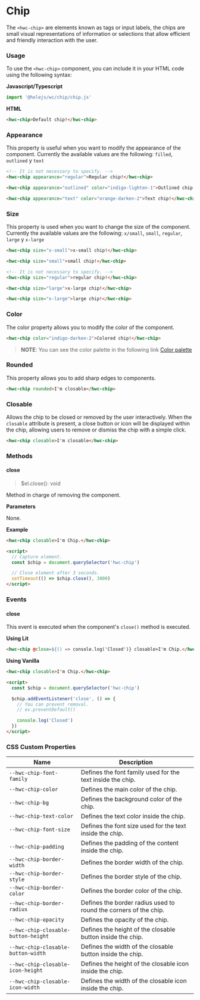 # Chip

The `<hwc-chip>` are elements known as tags or input labels, the chips are small visual representations of information or selections that allow efficient and friendly interaction with the user.

### Usage

To use the `<hwc-chip>` component, you can include it in your HTML code using the following syntax:

**Javascript/Typescript**

```ts
import '@holejs/wc/chip/chip.js'
```

**HTML**

```html
<hwc-chip>Default chip!</hwc-chip>
```

### Appearance

This property is useful when you want to modify the appearance of the component. Currently the available values are the following: `filled`, `outlined` y `text`

```html
<!-- It is not necessary to specify. -->
<hwc-chip appearance="regular">Regular chip!</hwc-chip>

<hwc-chip appearance="outlined" color="indigo-lighten-1">Outlined chip!</hwc-chip>

<hwc-chip appearance="text" color="orange-darken-2">Text chip!</hwc-chip>
```

### Size

This property is used when you want to change the size of the component. Currently the available values are the following: `x/small`, `small`, `regular`, `large` y `x-large`

```html
<hwc-chip size="x-small">x-small chip!</hwc-chip>

<hwc-chip size="small">small chip!</hwc-chip>

<!-- It is not necessary to specify. -->
<hwc-chip size="regular">regular chip!</hwc-chip>

<hwc-chip size="large">x-large chip!</hwc-chip>

<hwc-chip size="x-large">large chip!</hwc-chip>
```

### Color

The color property allows you to modify the color of the component.

```html
<hwc-chip color="indigo-darken-2">Colored chip!</hwc-chip>
```

> **NOTE**: You can see the color palette in the following link [Color palette](#color-palette)

### Rounded

This property allows you to add sharp edges to components.

```html
<hwc-chip rounded>I'm closable</hwc-chip>
```

### Closable

Allows the chip to be closed or removed by the user interactively. When the `closable` attribute is present, a close button or icon will be displayed within the chip, allowing users to remove or dismiss the chip with a simple click.

```html
<hwc-chip closable>I'm closable</hwc-chip>
```

### Methods


#### close

> $el.close(): void

Method in charge of removing the component.

**Parameters**

None.

**Example**

```html
<hwc-chip closable>I'm Chip.</hwc-chip>

<script>
  // Capture element.
  const $chip = document.querySelector('hwc-chip')

  // Close element after 3 seconds.
  setTimeout(() => $chip.close(), 3000)
</script>
```

### Events

#### close

This event is executed when the component's `close()` method is executed.

**Using Lit**

```html
<hwc-chip @close=${() => console.log('Closed')} closable>I'm Chip.</hwc-chip>
```

**Using Vanilla**

```html
<hwc-chip closable>I'm Chip.</hwc-chip>

<script>
  const $chip = document.querySelector('hwc-chip')

  $chip.addEventListener('close', () => {
    // You can prevent removal.
    // ev.preventDefault()

    console.log('Closed')
  })
</script>
```

### CSS Custom Properties

| Name                                | Description                                                      |
| ----------------------------------- | ---------------------------------------------------------------- |
| `--hwc-chip-font-family`            | Defines the font family used for the text inside the chip.       |
| `--hwc-chip-color`                  | Defines the main color of the chip.                              |
| `--hwc-chip-bg`                     | Defines the background color of the chip.                        |
| `--hwc-chip-text-color`             | Defines the text color inside the chip.                          |
| `--hwc-chip-font-size`              | Defines the font size used for the text inside the chip.         |
| `--hwc-chip-padding`                | Defines the padding of the content inside the chip.              |
| `--hwc-chip-border-width`           | Defines the border width of the chip.                            |
| `--hwc-chip-border-style`           | Defines the border style of the chip.                            |
| `--hwc-chip-border-color`           | Defines the border color of the chip.                            |
| `--hwc-chip-border-radius`          | Defines the border radius used to round the corners of the chip. |
| `--hwc-chip-opacity`                | Defines the opacity of the chip.                                 |
| `--hwc-chip-closable-button-height` | Defines the height of the closable button inside the chip.       |
| `--hwc-chip-closable-button-width`  | Defines the width of the closable button inside the chip.        |
| `--hwc-chip-closable-icon-height`   | Defines the height of the closable icon inside the chip.         |
| `--hwc-chip-closable-icon-width`    | Defines the width of the closable icon inside the chip.          |
